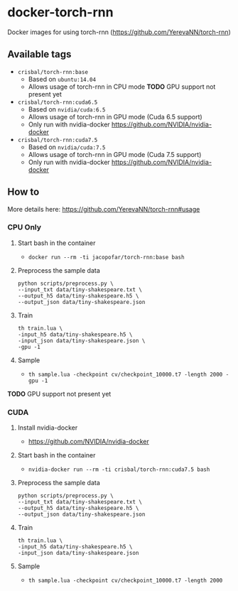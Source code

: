 # docker-torch-rnn

Docker images for using torch-rnn (https://github.com/YerevaNN/torch-rnn)

## Available tags

* `crisbal/torch-rnn:base`
    * Based on `ubuntu:14.04`
    * Allows usage of torch-rnn in CPU mode
__TODO__ GPU support not present yet
* `crisbal/torch-rnn:cuda6.5`
    * Based on `nvidia/cuda:6.5` 
    * Allows usage of torch-rnn in GPU mode (Cuda 6.5 support)
    * Only run with nvidia-docker https://github.com/NVIDIA/nvidia-docker
* `crisbal/torch-rnn:cuda7.5`
    * Based on `nvidia/cuda:7.5`
    * Allows usage of torch-rnn in GPU mode (Cuda 7.5 support)
    * Only run with nvidia-docker https://github.com/NVIDIA/nvidia-docker
    
## How to

More details here: https://github.com/YerevaNN/torch-rnn#usage

### CPU Only

1. Start bash in the container
    * `docker run --rm -ti jacopofar/torch-rnn:base bash`

2. Preprocess the sample data

    ```
    python scripts/preprocess.py \
    --input_txt data/tiny-shakespeare.txt \
    --output_h5 data/tiny-shakespeare.h5 \
    --output_json data/tiny-shakespeare.json
    ```

3. Train 

    ```
    th train.lua \
    -input_h5 data/tiny-shakespeare.h5 \
    -input_json data/tiny-shakespeare.json \
    -gpu -1
    ```

4. Sample
    * `th sample.lua -checkpoint cv/checkpoint_10000.t7 -length 2000 -gpu -1`

__TODO__ GPU support not present yet
### CUDA

1. Install nvidia-docker
    * https://github.com/NVIDIA/nvidia-docker
2. Start bash in the container
    * `nvidia-docker run --rm -ti crisbal/torch-rnn:cuda7.5 bash`
3. Preprocess the sample data

    ```
    python scripts/preprocess.py \
    --input_txt data/tiny-shakespeare.txt \
    --output_h5 data/tiny-shakespeare.h5 \
    --output_json data/tiny-shakespeare.json
    ```

4. Train 
    
    ```
    th train.lua \
    -input_h5 data/tiny-shakespeare.h5 \
    -input_json data/tiny-shakespeare.json
    ```

5. Sample
    * `th sample.lua -checkpoint cv/checkpoint_10000.t7 -length 2000`
